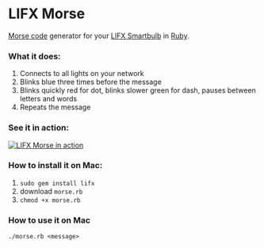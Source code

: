 # LIFX Morse
[Morse code](http://en.wikipedia.org/wiki/Morse_code) generator for your [LIFX Smartbulb](http://lifx.co/) in [Ruby](https://www.ruby-lang.org).

### What it does:
 1. Connects to all lights on your network
 2. Blinks blue three times before the message
 3. Blinks quickly red for dot, blinks slower green for dash, pauses between letters and words
 4. Repeats the message
 
### See it in action:
[![LIFX Morse in action](http://img.youtube.com/vi/la-_FB2P3y8/0.jpg)](http://www.youtube.com/watch?v=la-_FB2P3y8)

### How to install it on Mac:
 1. `sudo gem install lifx`
 2. download `morse.rb`
 3. `chmod +x morse.rb`

### How to use it on Mac
```
./morse.rb <message>
```
